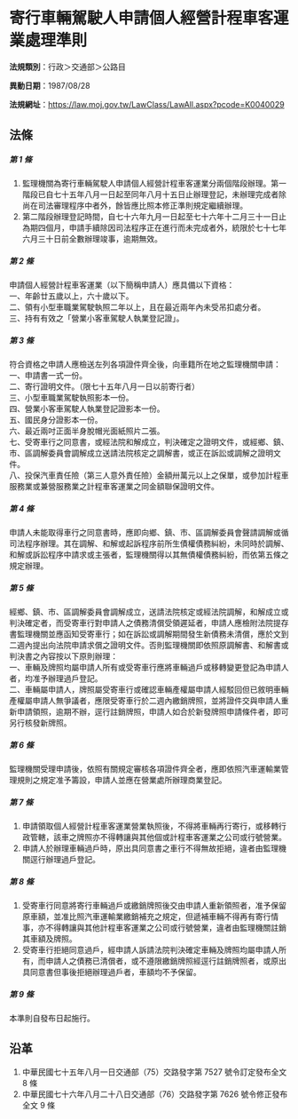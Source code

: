 # 寄行車輛駕駛人申請個人經營計程車客運業處理準則

**法規類別**：行政＞交通部＞公路目

**異動日期**：1987/08/28  

**法規網址**：https://law.moj.gov.tw/LawClass/LawAll.aspx?pcode=K0040029





## 法條
##### 第 1 條
1. 監理機關為寄行車輛駕駛人申請個人經營計程車客運業分兩個階段辦理。第一階段已自七十五年八月一日起至同年八月十五日止辦理登記，未辦理完成者除尚在司法審理程序中者外，餘皆應比照本修正準則規定繼續辦理。
1. 第二階段辦理登記時間，自七十六年九月一日起至七十六年十二月三十一日止為期四個月，申請手續除因司法程序正在進行而未完成者外，統限於七十七年六月三十日前全數辦理竣事，逾期無效。

##### 第 2 條
申請個人經營計程車客運業（以下簡稱申請人）應具備以下資格：  
一、年齡廿五歲以上，六十歲以下。  
二、領有小型車職業駕駛執照二年以上，且在最近兩年內未受吊扣處分者。  
三、持有有效之「營業小客車駕駛人執業登記證」。

##### 第 3 條
符合資格之申請人應檢送左列各項證件齊全後，向車籍所在地之監理機關申請：  
一、申請書一式一份。  
二、寄行證明文件。（限七十五年八月一日以前寄行者）  
三、小型車職業駕駛執照影本一份。  
四、營業小客車駕駛人執業登記證影本一份。  
五、國民身分證影本一份。  
六、最近兩吋正面半身脫帽光面紙照片二張。  
七、受寄車行之同意書，或經法院和解成立，判決確定之證明文件，或經鄉、鎮、市、區調解委員會調解成立送請法院核定之調解書，或正在訴訟或調解之證明文件。  
八、投保汽車責任險（第三人意外責任險）金額卅萬元以上之保單，或參加計程車服務業或兼營服務業之計程車客運業之同金額聯保證明文件。

##### 第 4 條
申請人未能取得車行之同意書時，應即向鄉、鎮、市、區調解委員會聲請調解或循司法程序辦理。其在調解、和解或起訴程序前所生債權債務糾紛，未同時於調解、和解或訴訟程序中請求或主張者，監理機關得以其無債權債務糾紛，而依第五條之規定辦理。

##### 第 5 條
經鄉、鎮、市、區調解委員會調解成立，送請法院核定或經法院調解，和解成立或判決確定者，而受寄車行對申請人之債務清償受領遲延者，申請人應檢附法院提存書監理機關並應函知受寄車行；如在訴訟或調解期間發生新債務未清償，應於文到二週內提出向法院申請求償之證明文件。否則監理機關即依照原調解書、和解書或判決書之內容按以下原則辦理：  
一、車輛及牌照均屬申請人所有或受寄車行應將車輛過戶或移轉變更登記為申請人者，均准予辦理過戶登記。  
二、車輛屬申請人，牌照屬受寄車行或確認車輛產權屬申請人經駁回但已敘明車輛產權屬申請人無爭議者，應限受寄車行於二週內繳銷牌照，並將證件交與申請人重新申請領照，逾期不辦，逕行註銷牌照，申請人如合於新發牌照申請條件者，即可另行核發新牌照。

##### 第 6 條
監理機關受理申請後，依照有關規定審核各項證件齊全者，應即依照汽車運輸業管理規則之規定准予籌設，申請人並應在營業處所辦理商業登記。

##### 第 7 條
1. 申請領取個人經營計程車客運業營業執照後，不得將車輛再行寄行，或移轉行政管轄，該車之牌照亦不得轉讓與其他個或計程車客運業之公司或行號營業。
1. 申請人於辦理車輛過戶時，原出具同意書之車行不得無故拒絕，違者由監理機關逕行辦理過戶登記。

##### 第 8 條
1. 受寄車行同意將寄行車輛過戶或繳銷牌照後交由申請人重新領照者，准予保留原車額，並准比照汽車運輸業繳銷補充之規定，但遞補車輛不得再有寄行情事，亦不得轉讓與其他計程車客運業之公司或行號營業，違者由監理機關註銷其車額及牌照。
1. 受寄車行拒絕同意過戶，經申請人訴請法院判決確定車輛及牌照均屬申請人所有，而申請人之債務已清償者，或不遵限繳銷牌照經逕行註銷牌照者，或原出具同意書但事後拒絕辦理過戶者，車額均不予保留。

##### 第 9 條
本準則自發布日起施行。

## 沿革
1. 中華民國七十五年八月一日交通部（75）交路發字第 7527 號令訂定發布全文 8 條
1. 中華民國七十六年八月二十八日交通部（76）交路發字第 7626 號令修正發布全文 9  條
